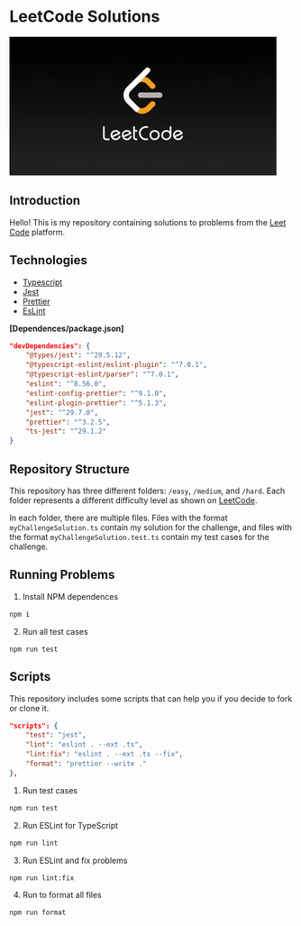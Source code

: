 # LeetCode Solutions

![alt text](.github/banner.png)

## Introduction

Hello! This is my repository containing solutions to problems from the [Leet Code](https://leetcode.com/) platform.

## Technologies

- [Typescript](https://www.typescriptlang.org/)
- [Jest](https://jestjs.io/pt-BR/)
- [Prettier](https://prettier.io/)
- [EsLint](https://eslint.org/)

**[Dependences/package.json]**

```json
"devDependencies": {
    "@types/jest": "^29.5.12",
    "@typescript-eslint/eslint-plugin": "^7.0.1",
    "@typescript-eslint/parser": "^7.0.1",
    "eslint": "^8.56.0",
    "eslint-config-prettier": "^9.1.0",
    "eslint-plugin-prettier": "^5.1.3",
    "jest": "^29.7.0",
    "prettier": "^3.2.5",
    "ts-jest": "^29.1.2"
}
```

## Repository Structure

This repository has three different folders: `/easy`, `/medium`, and `/hard`. Each folder represents a different difficulty level as shown on [LeetCode](https://leetcode.com/).

In each folder, there are multiple files. Files with the format `myChallengeSolution.ts` contain my solution for the challenge, and files with the format `myChallengeSolution.test.ts` contain my test cases for the challenge.

## Running Problems

1. Install NPM dependences

```bash
npm i
```

2. Run all test cases

```
npm run test
```

## Scripts

This repository includes some scripts that can help you if you decide to fork or clone it.

```json
"scripts": {
    "test": "jest",
    "lint": "eslint . --ext .ts",
    "lint:fix": "eslint . --ext .ts --fix",
    "format": "prettier --write ."
},
```

1. Run test cases

```bash
npm run test
```

2. Run ESLint for TypeScript

```bash
npm run lint
```

3. Run ESLint and fix problems

```bash
npm run lint:fix
```

4. Run to format all files

```bash
npm run format
```
